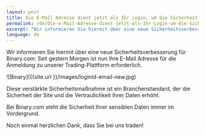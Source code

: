 ```yaml
---
layout: post
title: Die E-Mail Adresse dient jetzt als Ihr Login, um die Sicherheit zu erhöhen
permalink: /de/Die-e-Mail-Adresse-dient-jetzt-als-Ihr-Login-um-die-Sicherheit-zu-erhohen/
excerpt: "Wir informieren Sie hiermit über eine neue Sicherheitsverbesserung für Binary.com: Seit gestern Morgen ist nun Ihre E-Mail Adresse für die Anmeldung..."
language: de 
---
```


Wir informieren Sie hiermit über eine neue Sicherheitsverbesserung für Binary.com: Seit gestern Morgen ist nun Ihre E-Mail Adresse für die Anmeldung zu unserer Trading-Plattform erforderlich.

![Binary]({{site.url }}/images/loginid-email-new.jpg)

Diese verstärkte Sicherheitsmaßnahme ist ein Branchenstandard, der die Sicherheit der Site und die Vertraulichkeit Ihrer Daten erhöht.

Bei Binary.com steht die Sicherheit Ihrer sensiblen Daten immer im Vordergrund.

Noch einmal herzlichen Dank, dass Sie bei uns traden!
